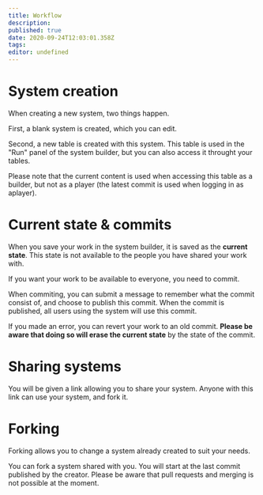 ```yaml
---
title: Workflow
description: 
published: true
date: 2020-09-24T12:03:01.358Z
tags: 
editor: undefined
---
```


# System creation

When creating a new system, two things happen.

First, a blank system is created, which you can edit.

Second, a new table is created with this system. This table is used in the "Run" panel of the system builder, but you can also access it throught your tables.

Please note that the current content is used when accessing this table as a builder, but not as a player (the latest commit is used when logging in as aplayer).

# Current state & commits

When you save your work in the system builder, it is saved as the **current state**. This state is not available to the people you have shared your work with.

If you want your work to be available to everyone, you need to commit.

When commiting, you can submit a message to remember what the commit consist of, and choose to publish this commit. When the commit is published, all users using the system will use this commit.

If you made an error, you can revert your work to an old commit. **Please be aware that doing so will erase the current state** by the state of the commit.

# Sharing systems

You will be given a link allowing you to share your system. Anyone with this link can use your system, and fork it.

# Forking

Forking allows you to change a system already created to suit your needs.

You can fork a system shared with you. You will start at the last commit published by the creator. Please be aware that pull requests and merging is not possible at the moment.